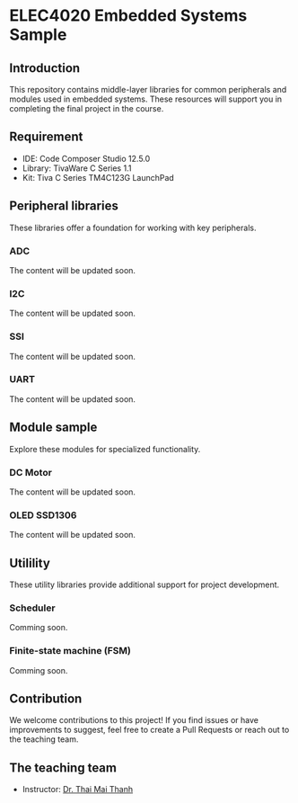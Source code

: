 # ELEC4020 Embedded Systems Sample

## Introduction
This repository contains middle-layer libraries for common peripherals and modules used in embedded systems. These resources will support you in completing the final project in the course.


## Requirement
- IDE: Code Composer Studio 12.5.0
- Library: TivaWare C Series 1.1
- Kit: Tiva C Series TM4C123G LaunchPad

## Peripheral libraries
These libraries offer a foundation for working with key peripherals. 

### ADC
The content will be updated soon.

### I2C
The content will be updated soon.

### SSI
The content will be updated soon.

### UART
The content will be updated soon.

## Module sample
Explore these modules for specialized functionality.
### DC Motor
The content will be updated soon.

### OLED SSD1306
The content will be updated soon.

## Utilility
These utility libraries provide additional support for project development.

### Scheduler
Comming soon.

### Finite-state machine (FSM)
Comming soon.

## Contribution
We welcome contributions to this project! If you find issues or have improvements to suggest, feel free to create a Pull Requests or reach out to the teaching team.


## The teaching team
-  Instructor: [Dr. Thai Mai Thanh](https://vinuni.edu.vn/people/thai-mai-thanh-phd-2/)

